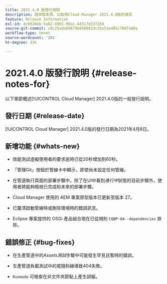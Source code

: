 ```yaml
---
title: 2021.4.0 版發行說明
description: 請詳閱本頁，以取得Cloud Manager 2021.4.0版的資訊
feature: Release Information
exl-id: 4c8926bb-5a82-4965-90ac-44317d337269
source-git-commit: c0c25ada09879b850883dcd1e53ad05c7087a80a
workflow-type: tm+mt
source-wordcount: '201'
ht-degree: 33%

---
```


# 2021.4.0 版發行說明 {#release-notes-for}

以下章節概述[!UICONTROL Cloud Manager] 2021.4.0版的一般發行說明。

## 發行日期 {#release-date}

[!UICONTROL Cloud Manager] 2021.4.0版的發行日期為2021年4月8日。

## 新增功能 {#whats-new}

* 效能測試虛擬使用者的要求逾時已從20秒增加到60秒。

* 「管理Git」按鈕於管線卡中顯示，即使尚未設定任何管線。

* 在管道執行頁面的部署步驟中，除了在UI中看到&#x200B;*進行中*&#x200B;狀態的目前步驟外，使用者將能夠檢視已完成和未來的部署步驟。

* Cloud Manager 使用的 AEM 專案原型版本已更新至版本 27。

* 已釐清啟動管線時或刪除環境時的錯誤訊息。

* Eclipse 專案提供的 OSGi 產品組合現在已從規則 `CQBP-84--dependencies` 排除。

## 錯誤修正 {#bug-fixes}

* 在生產管道中的&#x200B;*Assets測試*&#x200B;步驟中可能發生罕見且暫時的錯誤。

* 生產管道負載測試中的尾隨斜線導致404失敗。

* `Runmode` 可檢查在非文件夾節點上產生誤報。
